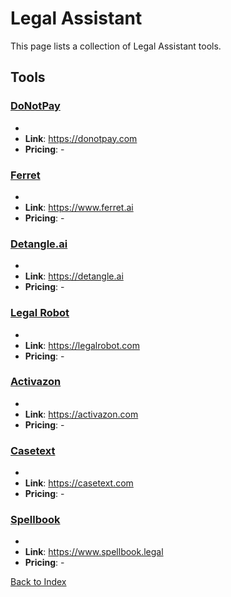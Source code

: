 # Legal Assistant

This page lists a collection of Legal Assistant tools.

## Tools

### [DoNotPay](https://donotpay.com)
-
- **Link**: https://donotpay.com
- **Pricing**: -

### [Ferret](https://www.ferret.ai)
-
- **Link**: https://www.ferret.ai
- **Pricing**: -

### [Detangle.ai](https://detangle.ai)
-
- **Link**: https://detangle.ai
- **Pricing**: -

### [Legal Robot](https://legalrobot.com)
-
- **Link**: https://legalrobot.com
- **Pricing**: -

### [Activazon](https://activazon.com)
-
- **Link**: https://activazon.com
- **Pricing**: -

### [Casetext](https://casetext.com)
-
- **Link**: https://casetext.com
- **Pricing**: -

### [Spellbook](https://www.spellbook.legal)
-
- **Link**: https://www.spellbook.legal
- **Pricing**: -


[Back to Index](../README.MD)
